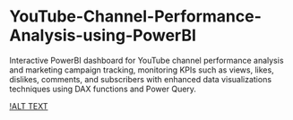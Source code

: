 # YouTube-Channel-Performance-Analysis-using-PowerBI
 Interactive PowerBI dashboard for YouTube channel performance analysis and marketing campaign tracking, monitoring KPIs such as views, likes, dislikes, comments, and subscribers with enhanced data visualizations techniques using DAX functions and Power Query. 

 [!ALT TEXT](https://github.com/Pralhad789/YouTube-Channel-Performance-Analysis-using-PowerBI/blob/main/Channel_Dashboard.png)
